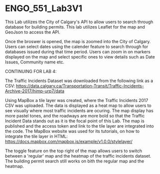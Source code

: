 # ENGO_551_Lab3V1

This Lab utilizes the City of Calgary's API to allow users to search through database for building permits. This lab utilizes Leaflet for the map and GeoJson to
access the API.

Once the broswer is opened, the map is zoomed into the City of Calgary.
Users can select dates using the calender feature to search through for databases issued during that time period. 
Users can zoom in on markers displayed on the map and select specific ones to view details such as Date Issues, Community name etc.

CONTINUING FOR LAB 4:

The Traffic Incidents Dataset was downloaded from the following link as a CSV: https://data.calgary.ca/Transportation-Transit/Traffic-Incidents-Archive-2017/himp-urp7/data

Using MapBox a tile layer was created, where the Traffic Incidents 2017 CSV was uploaded.
The data is displayed as a heat map to allow users to see visually where most traffic incidents are ocuring.
The map display has more pastel tones, and the roadways are more bold so that the Traffic Incident Data stands out as it is the focal point of this Lab.
The map is published and the access token and link to the tile layer are integrated into the code.
The MapBox website was used for its tutorials, on how to integrate the tile layer in HTML: https://docs.mapbox.com/mapbox.js/example/v1.0.0/stylelayer/

The toggle feature on the top right of the map allows users to switch between a 'regular' map and the heatmap of the traffic incidents dataset.
The building permit search still works on bith the regular map and the heatmap.
